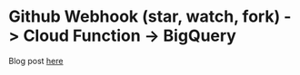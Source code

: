 
# Github Webhook (star, watch, fork) -> Cloud Function -> BigQuery

Blog post [here](https://andrewm4894.com/2020/01/28/github-webhook-cloud-function-bigquery/)